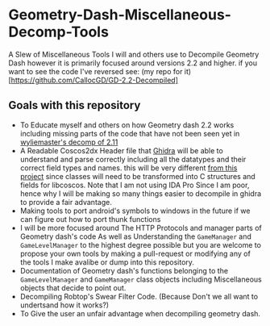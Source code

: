 # Geometry-Dash-Miscellaneous-Decomp-Tools
A Slew of Miscellaneous Tools I will and others use to Decompile Geometry Dash however it is primarily focused around versions 2.2 and higher.
if you want to see the code I've reversed see: (my repo for it)[https://github.com/CallocGD/GD-2.2-Decompiled]

## Goals with this repository
- To Educate myself and others on how Geometry dash 2.2 works including missing parts of the code that have not been seen yet in [wyliemaster's decomp of 2.11](https://github.com/Wyliemaster/GD-Decompiled)
- A Readable Coscos2dx Header file that [Ghidra](https://github.com/NationalSecurityAgency/ghidra) will be able to understand and parse correctly including all the datatypes and their correct field types and names.
this will be very different [from this project](https://github.com/HJfod/cocos-headers) since classes will need to be transformed into C structures and fields
for libcoscos. Note that I am not using IDA Pro Since I am poor, hence why I will be making so many things easier to decompile in ghidra to provide a fair advantage.
- Making tools to port android's symbols to windows in the future if we can figure out how to port thunk functions
- I will be more focused around The HTTP Protocols and manager parts of Geometry dash's code As well as Understanding the `GameManager` and `GameLevelManager` to the highest degree possible but you are welcome to propose your own tools by making a pull-request or modifying any of the tools I make avalibe or dump into this repository. 
- Documentation of Geometry dash's functions belonging to the `GameLevelManager` and `GameManager` class objects including Miscellaneous objects that decide to point out.
- Decompiling Robtop's Swear Filter Code. (Because Don't we all want to undertsand how it works?)
- To Give the user an unfair advantage when decompiling geometry dash.
